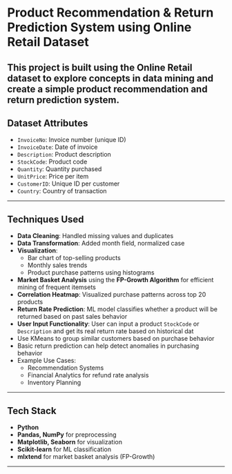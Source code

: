 #  Product Recommendation & Return Prediction System using Online Retail Dataset

This project is built using the **Online Retail dataset** to explore concepts in data mining and create a simple **product recommendation** and **return prediction system**.
---

##  Dataset Attributes
- `InvoiceNo`: Invoice number (unique ID)
- `InvoiceDate`: Date of invoice
- `Description`: Product description
- `StockCode`: Product code
- `Quantity`: Quantity purchased
- `UnitPrice`: Price per item
- `CustomerID`: Unique ID per customer
- `Country`: Country of transaction

---

## Techniques Used


- **Data Cleaning**: Handled missing values and duplicates
- **Data Transformation**: Added month field, normalized case
- **Visualization**:
  - Bar chart of top-selling products
  - Monthly sales trends
  - Product purchase patterns using histograms
- **Market Basket Analysis** using the **FP-Growth Algorithm** for efficient mining of frequent itemsets
- **Correlation Heatmap**: Visualized purchase patterns across top 20 products
- **Return Rate Prediction**: ML model classifies whether a product will be returned based on past sales behavior
- **User Input Functionality**: User can input a product `StockCode` or `Description` and get its real return rate based on historical dat
- Use KMeans to group similar customers based on purchase behavior
- Basic return prediction can help detect anomalies in purchasing behavior
- Example Use Cases:
  - Recommendation Systems
  - Financial Analytics for refund rate analysis
  - Inventory Planning

---

##  Tech Stack
- **Python**
- **Pandas, NumPy** for preprocessing
- **Matplotlib, Seaborn** for visualization
- **Scikit-learn** for ML classification
- **mlxtend** for market basket analysis (FP-Growth)

---

